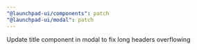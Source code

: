 ```yaml
---
"@launchpad-ui/components": patch
"@launchpad-ui/modal": patch
---
```


Update title component in modal to fix long headers overflowing
